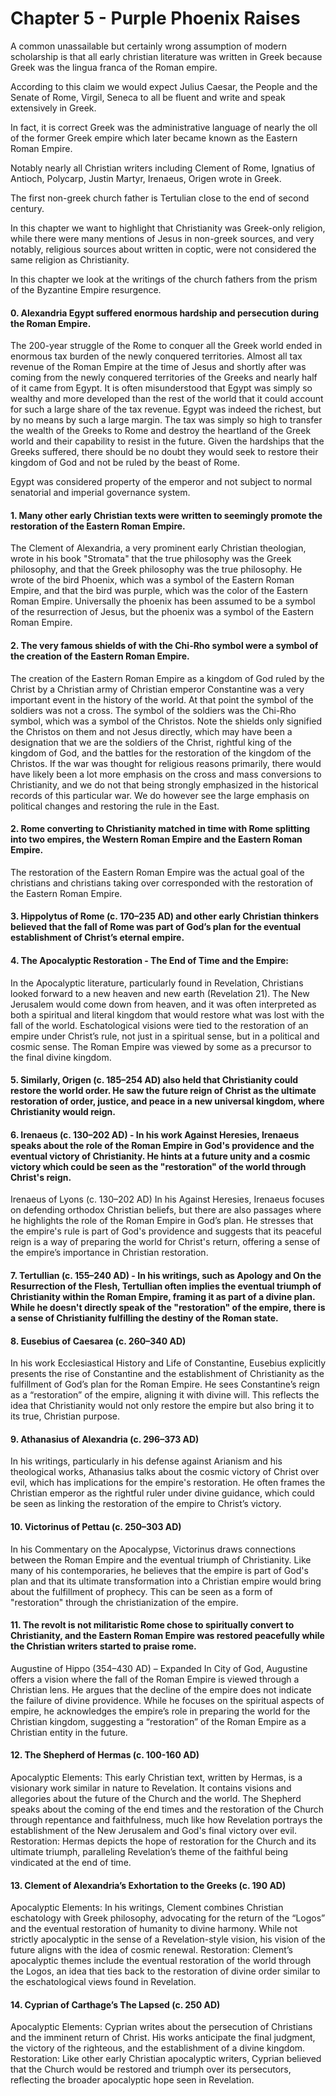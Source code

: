 # Chapter 5 - Purple Phoenix Raises

A common unassailable but certainly wrong assumption of modern scholarship is that all early christian literature was written in Greek because Greek was the lingua franca of the Roman empire.

According to this claim we would expect Julius Caesar, the People and the Senate of Rome, Virgil, Seneca to all be fluent and write and speak extensively in Greek.

In fact, it is correct Greek was the administrative language of nearly the oll of the former Greek empire which later became known as the Eastern Roman Empire.

Notably nearly all Christian writers including Clement of Rome, Ignatius of Antioch, Polycarp, Justin Martyr, Irenaeus, Origen wrote in Greek.

The first non-greek church father is Tertulian close to the end of second century.

In this chapter we want to highlight that Christianity was Greek-only religion, while there were many mentions of Jesus in non-greek sources, and very notably, religious sources about written in coptic, were not considered the same religion as Christianity.

In this chapter we look at the writings of the church fathers from the prism of the Byzantine Empire resurgence.

#### 0. Alexandria Egypt suffered enormous hardship and persecution during the Roman Empire.

The 200-year struggle of the Rome to conquer all the Greek world ended in enormous tax burden of the newly conquered territories.
Almost all tax revenue of the Roman Empire at the time of Jesus and shortly after was coming from the newly conquered territories of the Greeks and nearly half of it came from Egypt.
It is often misunderstood that Egypt was simply so wealthy and more developed than the rest of the world that it could account for such a large share of the tax revenue.
Egypt was indeed the richest, but by no means by such a large margin.
The tax was simply so high to transfer the wealth of the Greeks to Rome and destroy the heartland of the Greek world and their capability to resist in the future.
Given the hardships that the Greeks suffered, there should be no doubt they would seek to restore their kingdom of God and not be ruled by the beast of Rome.

Egypt was considered property of the emperor and not subject to normal senatorial and imperial governance system.

#### 1. Many other early Christian texts were written to seemingly promote the restoration of the Eastern Roman Empire.
The Clement of Alexandria, a very prominent early Christian theologian, wrote in his book "Stromata" that the true philosophy was the Greek philosophy, and that the Greek philosophy was the true philosophy.
He wrote of the bird Phoenix, which was a symbol of the Eastern Roman Empire, and that the bird was purple, which was the color of the Eastern Roman Empire.
Universally the phoenix has been assumed to be a symbol of the resurrection of Jesus, but the phoenix was a symbol of the Eastern Roman Empire.

#### 2. The very famous shields of with the Chi-Rho symbol were a symbol of the creation of the Eastern Roman Empire.

The creation of the Eastern Roman Empire as a kingdom of God ruled by the Christ by a Christian army of Christian emperor Constantine was a very important event in the history of the world.
At that point the symbol of the soldiers was not a cross. The symbol of the soldiers was the Chi-Rho symbol, which was a symbol of the Christos.
Note the shields only signified the Christos on them and not Jesus directly, which may have been a designation that we are the soldiers of the Christ, rightful king of the kingdom of God, and the battles for the restoration of the kingdom of the Christos.
If the war was thought for religious reasons primarily, there would have likely been a lot more emphasis on the cross and mass conversions to Christianity, and we do not that being strongly emphasized in the historical records of this particular war.
We do however see the large emphasis on political changes and restoring the rule in the East.

#### 2. Rome converting to Christianity matched in time with Rome splitting into two empires, the Western Roman Empire and the Eastern Roman Empire.
The restoration of the Eastern Roman Empire was the actual goal of the christians and christians taking over corresponded with the restoration of the Eastern Roman Empire.

#### 3. Hippolytus of Rome (c. 170–235 AD) and other early Christian thinkers believed that the fall of Rome was part of God’s plan for the eventual establishment of Christ’s eternal empire.

#### 4. The Apocalyptic Restoration - The End of Time and the Empire:
 In the Apocalyptic literature, particularly found in Revelation, Christians looked forward to a new heaven and new earth (Revelation 21). The New Jerusalem would come down from heaven, and it was often interpreted as both a spiritual and literal kingdom that would restore what was lost with the fall of the world.
 Eschatological visions were tied to the restoration of an empire under Christ’s rule, not just in a spiritual sense, but in a political and cosmic sense. The Roman Empire was viewed by some as a precursor to the final divine kingdom.

#### 5. Similarly, Origen (c. 185–254 AD) also held that Christianity could restore the world order. He saw the future reign of Christ as the ultimate restoration of order, justice, and peace in a new universal kingdom, where Christianity would reign.

#### 6. Irenaeus (c. 130–202 AD) - In his work Against Heresies, Irenaeus speaks about the role of the Roman Empire in God's providence and the eventual victory of Christianity. He hints at a future unity and a cosmic victory which could be seen as the "restoration" of the world through Christ's reign.
Irenaeus of Lyons (c. 130–202 AD)
In his Against Heresies, Irenaeus focuses on defending orthodox Christian beliefs, but there are also passages where he highlights the role of the Roman Empire in God’s plan. He stresses that the empire's rule is part of God's providence and suggests that its peaceful reign is a way of preparing the world for Christ's return, offering a sense of the empire’s importance in Christian restoration.

#### 7. Tertullian (c. 155–240 AD) - In his writings, such as Apology and On the Resurrection of the Flesh, Tertullian often implies the eventual triumph of Christianity within the Roman Empire, framing it as part of a divine plan. While he doesn't directly speak of the "restoration" of the empire, there is a sense of Christianity fulfilling the destiny of the Roman state.

#### 8. Eusebius of Caesarea (c. 260–340 AD)
In his work Ecclesiastical History and Life of Constantine, Eusebius explicitly presents the rise of Constantine and the establishment of Christianity as the fulfillment of God’s plan for the Roman Empire. He sees Constantine’s reign as a “restoration” of the empire, aligning it with divine will. This reflects the idea that Christianity would not only restore the empire but also bring it to its true, Christian purpose.

#### 9. Athanasius of Alexandria (c. 296–373 AD)
In his writings, particularly in his defense against Arianism and his theological works, Athanasius talks about the cosmic victory of Christ over evil, which has implications for the empire's restoration. He often frames the Christian emperor as the rightful ruler under divine guidance, which could be seen as linking the restoration of the empire to Christ’s victory.

#### 10. Victorinus of Pettau (c. 250–303 AD)
In his Commentary on the Apocalypse, Victorinus draws connections between the Roman Empire and the eventual triumph of Christianity. Like many of his contemporaries, he believes that the empire is part of God's plan and that its ultimate transformation into a Christian empire would bring about the fulfillment of prophecy. This can be seen as a form of "restoration" through the christianization of the empire.

#### 11. The revolt is not militaristic Rome chose to spiritually convert to Christianity, and the Eastern Roman Empire was restored peacefully while the Christian writers started to praise rome.

Augustine of Hippo (354–430 AD) – Expanded
In City of God, Augustine offers a vision where the fall of the Roman Empire is viewed through a Christian lens. He argues that the decline of the empire does not indicate the failure of divine providence. While he focuses on the spiritual aspects of empire, he acknowledges the empire’s role in preparing the world for the Christian kingdom, suggesting a “restoration” of the Roman Empire as a Christian entity in the future.

#### 12. The Shepherd of Hermas (c. 100-160 AD)
Apocalyptic Elements: This early Christian text, written by Hermas, is a visionary work similar in nature to Revelation. It contains visions and allegories about the future of the Church and the world. The Shepherd speaks about the coming of the end times and the restoration of the Church through repentance and faithfulness, much like how Revelation portrays the establishment of the New Jerusalem and God's final victory over evil.
Restoration: Hermas depicts the hope of restoration for the Church and its ultimate triumph, paralleling Revelation’s theme of the faithful being vindicated at the end of time.

#### 13. Clement of Alexandria’s Exhortation to the Greeks (c. 190 AD)
Apocalyptic Elements: In his writings, Clement combines Christian eschatology with Greek philosophy, advocating for the return of the “Logos” and the eventual restoration of humanity to divine harmony. While not strictly apocalyptic in the sense of a Revelation-style vision, his vision of the future aligns with the idea of cosmic renewal.
Restoration: Clement’s apocalyptic themes include the eventual restoration of the world through the Logos, an idea that ties back to the restoration of divine order similar to the eschatological views found in Revelation.

#### 14. Cyprian of Carthage’s The Lapsed (c. 250 AD)
Apocalyptic Elements: Cyprian writes about the persecution of Christians and the imminent return of Christ. His works anticipate the final judgment, the victory of the righteous, and the establishment of a divine kingdom.
Restoration: Like other early Christian apocalyptic writers, Cyprian believed that the Church would be restored and triumph over its persecutors, reflecting the broader apocalyptic hope seen in Revelation.
